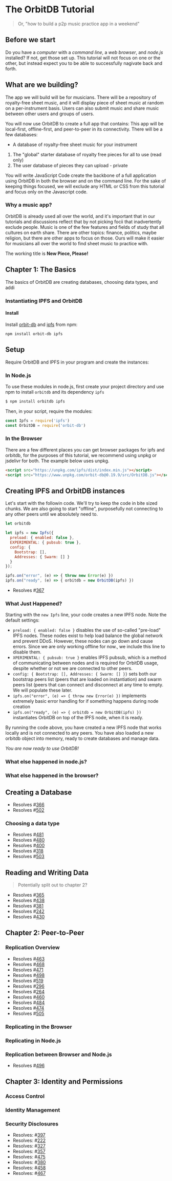 # The OrbitDB Tutorial

> Or, "how to build a p2p music practice app in a weekend"

## Before we start

Do you have a *computer* with a *command line*, a *web browser*, and *node.js* installed? If not, get those set up. This tutorial will not focus on one or the other, but instead expect you to be able to successfully nagivate back and forth.

## What are we building?

The app we will build will be for musicians. There will be a repository of royalty-free sheet
music, and it will display piece of sheet music at random on a per-instrument basis. Users can
also submit music and share music between other users and groups of users.

You will now use OrbitDB to create a full app that contains:
This app will be local-first, offline-first, and peer-to-peer in its connectivity. There will
be a few databases:
* A database of royalty-free sheet music for your instrument
1. The "global" starter database of royalty free pieces for all to use (read only)
2. The user database of pieces they can upload - private

You will write JavaScript Code create the backbone of a full application using OrbitDB in both the
browser and on the command line. For the sake of keeping things focused, we will exclude any
HTML or CSS from this tutorial and focus only on the Javascript code.

### Why a music app?

OrbitDB is already used all over the world, and it's important that in our tutorials and
discussions reflect that by not picking focii that inadvertently exclude people. Music is
one of the few features and fields of study that all cultures on earth share. There are
other topics: finance, politics, maybe religion, but there are other apps to focus on those.
Ours will make it easier for musicians all over the world to find sheet music to practice with.

The working title is **New Piece, Please!**

## Chapter 1: The Basics

The basics of OrbitDB are creating databases, choosing data types, and addi

### Instantiating IPFS and OrbitDB

#### Install

Install [orbit-db](https://github.com/orbitdb/orbit-db) and [ipfs](https://www.npmjs.com/package/ipfs) from npm:

```
npm install orbit-db ipfs
```

## Setup

Require OrbitDB and IPFS in your program and create the instances:

### In Node.js

To use these modules in node.js, first create your project directory and use npm to install
`orbitdb` and its dependency `ipfs`

```bash
$ npm install orbitdb ipfs
```

Then, in your script, require the modules:

```javascript
const Ipfs = require('ipfs')
const OrbitDB = require('orbit-db')
```

### In the Browser

There are a few different places you can get browser packages for ipfs and orbitdb, for the
purposes of this tutorial, we recommend using unpkg or jsdelivr for both. The example below uses unpkg.

```html
<script src="https://unpkg.com/ipfs/dist/index.min.js"></script>
<script src="https://www.unpkg.com/orbit-db@0.19.9/src/OrbitDB.js"></script>
```

## Creating IPFS and OrbitDB instances

Let's start with the followin code. We'll try to keep the code in bite sized chunks. We are also going to start "offline",
purposefully not connecting to any other peers until we absolutely need to.

```javascript
let orbitdb

let ipfs = new Ipfs({
  preload: { enabled: false },
  EXPERIMENTAL: { pubsub: true },
  config: {
    Bootstrap: [],
    Addresses: { Swarm: [] }
  }
});

ipfs.on("error", (e) => { throw new Error(e) })
ipfs.on("ready", (e) => { orbitdb = new OrbitDB(ipfs) })
```

* Resolves #[367](https://github.com/orbitdb/orbit-db/issues/367)

### What Just Happened?

Starting with the `new Ipfs` line, your code creates a new IPFS node. Note the default settings:

* `preload: { enabled: false }` disables the use of so-called "pre-load" IPFS nodes. These nodes exist to help load balance the global network and prevent DDoS. However, these nodes can go down and cause errors. Since we are only working offline for now., we include this line to disable them.
* `XPERIMENTAL: { pubsub: true }` enables IPFS pubsub, which is a method of communicating between nodes and is required for OrbitDB usage, despite whether or not we are connected to other peers.
* `config: { Bootstrap: [], Addresses: { Swarm: [] }}` sets both our bootstrap peers list (peers that are loaded on instantiation) and swarm peers list (peers that can connect and disconnect at any time to empty. We will populate these later.
* `ipfs.on("error", (e) => { throw new Error(e) })` implements extremely basic error handling for if something happens during node creation
* `ipfs.on("ready", (e) => { orbitdb = new OrbitDB(ipfs) })` instantiates OrbitDB on top of the IPFS node, when it is ready.

By running the code above, you have created a new IPFS node that works locally and is not connected to any peers.
You have also loaded a new orbitdb object into memory, ready to create databases and manage data.

*You are now ready to use OrbitDB!*

### What else happened in node.js?


### What else happened in the browser?





## Creating a Database


* Resolves #[366](https://github.com/orbitdb/orbit-db/issues/366)
* Resolves #[502](https://github.com/orbitdb/orbit-db/issues/502)

### Choosing a data type

* Resolves #[481](https://github.com/orbitdb/orbit-db/issues/481)
* Resolves #[480](https://github.com/orbitdb/orbit-db/issues/480)
* Resolves #[400](https://github.com/orbitdb/orbit-db/issues/400)
* Resolves #[318](https://github.com/orbitdb/orbit-db/issues/318)
* Resolves #[503](https://github.com/orbitdb/orbit-db/issues/503)

##  Reading and Writing Data

> Potentially split out to chapter 2?

* Resolves #[365](https://github.com/orbitdb/orbit-db/issues/365) 
* Resolves #[438](https://github.com/orbitdb/orbit-db/issues/438)
* Resolves #[381](https://github.com/orbitdb/orbit-db/issues/381)
* Resolves #[242](https://github.com/orbitdb/orbit-db/issues/242)
* Resolves #[430](https://github.com/orbitdb/orbit-db/issues/430)


## Chapter 2: Peer-to-Peer

### Replication Overview

* Resolves #[463](https://github.com/orbitdb/orbit-db/issues/463)
* Resolves #[468](https://github.com/orbitdb/orbit-db/issues/468)
* Resolves #[471](https://github.com/orbitdb/orbit-db/issues/471)
* Resolves #[498](https://github.com/orbitdb/orbit-db/issues/498)
* Resolves #[519](https://github.com/orbitdb/orbit-db/issues/519)
* Resolves #[296](https://github.com/orbitdb/orbit-db/issues/296)
* Resolves #[264](https://github.com/orbitdb/orbit-db/issues/264)
* Resolves #[460](https://github.com/orbitdb/orbit-db/issues/460)
* Resolves #[484](https://github.com/orbitdb/orbit-db/issues/484)
* Resolves #[474](https://github.com/orbitdb/orbit-db/issues/474)
* Resolves #[505](https://github.com/orbitdb/orbit-db/issues/505)

### Replicating in the Browser
### Replicating in Node.js
### Replication between Browser and Node.js

* Resolves #[496](https://github.com/orbitdb/orbit-db/issues/496)

## Chapter 3: Identity and Permissions

### Access Control
### Identity Management
### Security Disclosures

* Resolves: #[397](https://github.com/orbitdb/orbit-db/issues/397)
* Resolves: #[222](https://github.com/orbitdb/orbit-db/issues/222)
* Resolves: #[327](https://github.com/orbitdb/orbit-db/issues/327) 
* Resolves: #[357](https://github.com/orbitdb/orbit-db/issues/357)
* Resolves: #[475](https://github.com/orbitdb/orbit-db/issues/475)
* Resolves: #[380](https://github.com/orbitdb/orbit-db/issues/380)
* Resolves: #[458](https://github.com/orbitdb/orbit-db/issues/458)
* Resolves: #[467](https://github.com/orbitdb/orbit-db/issues/467)
